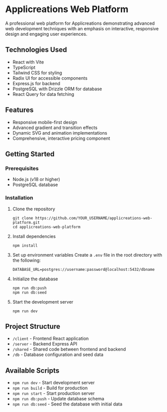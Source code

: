 # Applicreations Web Platform

A professional web platform for Applicreations demonstrating advanced web development techniques with an emphasis on interactive, responsive design and engaging user experiences.

## Technologies Used

- React with Vite
- TypeScript
- Tailwind CSS for styling
- Radix UI for accessible components
- Express.js for backend
- PostgreSQL with Drizzle ORM for database
- React Query for data fetching

## Features

- Responsive mobile-first design
- Advanced gradient and transition effects
- Dynamic SVG and animation implementations
- Comprehensive, interactive pricing component

## Getting Started

### Prerequisites

- Node.js (v18 or higher)
- PostgreSQL database

### Installation

1. Clone the repository
   ```
   git clone https://github.com/YOUR_USERNAME/applicreations-web-platform.git
   cd applicreations-web-platform
   ```

2. Install dependencies
   ```
   npm install
   ```

3. Set up environment variables
   Create a `.env` file in the root directory with the following:
   ```
   DATABASE_URL=postgres://username:password@localhost:5432/dbname
   ```

4. Initialize the database
   ```
   npm run db:push
   npm run db:seed
   ```

5. Start the development server
   ```
   npm run dev
   ```

## Project Structure

- `/client` - Frontend React application
- `/server` - Backend Express API
- `/shared` - Shared code between frontend and backend
- `/db` - Database configuration and seed data

## Available Scripts

- `npm run dev` - Start development server
- `npm run build` - Build for production
- `npm run start` - Start production server
- `npm run db:push` - Update database schema
- `npm run db:seed` - Seed the database with initial data